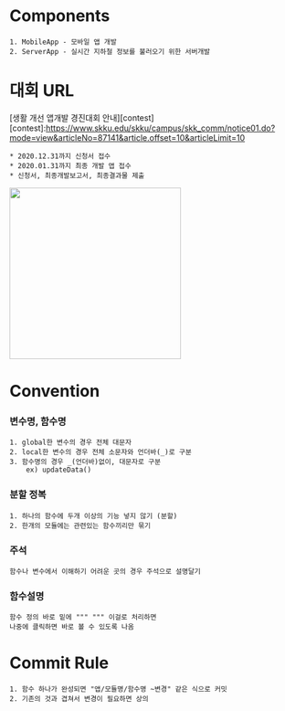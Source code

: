 # Components
    1. MobileApp - 모바일 앱 개발
    2. ServerApp - 실시간 지하철 정보를 불러오기 위한 서버개발

# 대회 URL
[생활 개선 앱개발 경진대회 안내][contest]
[contest]:https://www.skku.edu/skku/campus/skk_comm/notice01.do?mode=view&articleNo=87141&article.offset=10&articleLimit=10

    * 2020.12.31까지 신청서 접수
    * 2020.01.31까지 최종 개발 앱 접수
    * 신청서, 최종개발보고서, 최종결과물 제출
<img width="300" src="https://www.skku.edu/_attach/image/2020/12/kmNIEvqMUjnBhoVyOPsr.jpg">

# Convention
### 변수명, 함수명
    1. global한 변수의 경우 전체 대문자
    2. local한 변수의 경우 전체 소문자와 언더바(_)로 구분
    3. 함수명의 경우 _(언더바)없이, 대문자로 구분
        ex) updateData()

### 분할 정복
    1. 하나의 함수에 두개 이상의 기능 넣지 않기 (분할)
    2. 한개의 모듈에는 관련있는 함수끼리만 묶기

### 주석
    함수나 변수에서 이해하기 어려운 곳의 경우 주석으로 설명달기

### 함수설명
    함수 정의 바로 밑에 """ """ 이걸로 처리하면
    나중에 클릭하면 바로 볼 수 있도록 나옴

# Commit Rule
    1. 함수 하나가 완성되면 "앱/모듈명/함수명 ~변경" 같은 식으로 커밋
    2. 기존의 것과 겹쳐서 변경이 필요하면 상의